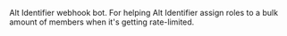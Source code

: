 Alt Identifier webhook bot. For helping Alt Identifier assign roles to a bulk
amount of members when it's getting rate-limited.

